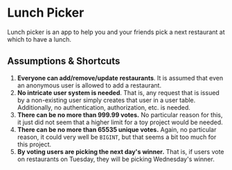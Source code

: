 # Lunch Picker
Lunch picker is an app to help you and your friends pick a next restaurant at
which to have a lunch.

## Assumptions & Shortcuts
1. **Everyone can add/remove/update restaurants**. It is assumed that even an
anonymous user is allowed to add a restaurant.
2. **No intricate user system is needed**. That is, any request that is issued
by a non-existing user simply creates that user in a user table. Additionally,
no authentication, authorization, etc. is needed.
3. **There can be no more than 999.99 votes.** No particular reason for this,
it just did not seem that a higher limit for a toy project would be needed.
4. **There can be no more than 65535 unique votes.** Again, no particular
reason, it could very well be `BIGINT`, but that seems a bit too much for this
project.
5. **By voting users are picking the next day's winner.** That is, if users
vote on restaurants on Tuesday, they will be picking Wednesday's winner.